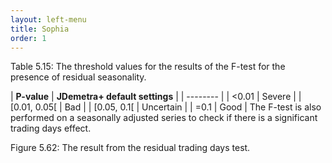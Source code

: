 ```yaml
---
layout: left-menu
title: Sophia
order: 1
---
```


Table 5.15: The threshold values for the results of the F-test for the presence of residual seasonality.

| **P-value**	| **JDemetra+ default settings** |
| -------- |
| <0.01	| Severe |
| [0.01, 0.05[	| Bad |
| [0.05, 0.1[	| Uncertain |
| =0.1	| Good |
The F-test is also performed on a seasonally adjusted series to check if there is a significant trading days effect.
 
Figure 5.62: The result from the residual trading days test.

